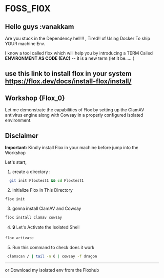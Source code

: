 
# F0SS_Fl0X
Hello guys :vanakkam
---
Are you stuck in the Dependency hell!!! , Tired!!  of Using Docker To ship YOUR machine Env.

I know a tool called flox which will help you by introducing a TERM Called **ENVIRONMENT AS CODE (EAC)** -- it is a new term {let it be..... }

use this link to install flox in your system https://flox.dev/docs/install-flox/install/
---


## Workshop {Flox_0}
  Let me demonstrate the capabilities of Flox by setting up the ClamAV antivirus engine along with Cowsay in a properly configured isolated environment.

## Disclaimer

**Important:** Kindly install Flox in your machine before jump into the Workshop

Let's start,
 
  1. create a directory  :

  ```bash
    git init Floxtest1 && cd Floxtest1

```  
2. Initialize Flox in This Directory

```bash
flox init
```
3. gonna  install ClamAV and Cowsay

```bash
flox install clamav cowsay
```
4. 🔒 Let's Activate the Isolated Shell
```bash
flox activate
```
5. Run this command to check does it work
```bash 
 clamscan / | tail -n 6 | cowsay -f dragon
```
---
or 
Download my isolated env from the Floxhub
```


